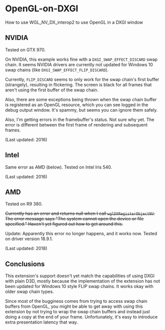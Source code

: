 # OpenGL-on-DXGI
How to use WGL_NV_DX_interop2 to use OpenGL in a DXGI window

## NVIDIA

Tested on GTX 970.

On NVIDIA, this example works fine with a `DXGI_SWAP_EFFECT_DISCARD` swap chain. It seems NVIDIA drivers are currently not updated for Windows 10 swap chains (like `DXGI_SWAP_EFFECT_FLIP_DISCARD`).

Currently, `FLIP_DISCARD` seems to only work for the swap chain's first buffer (strangely), resulting in flickering. The screen is black for all frames that aren't using the first buffer of the swap chain.

Also, there are some exceptions being thrown when the swap chain buffer is registered as an OpenGL resource, which you can see logged in the debug output window. It's spammy, but seems you can ignore them safely.

Also, I'm getting errors in the framebuffer's status. Not sure why yet. The error is different between the first frame of rendering and subsequent frames.

(Last updated: 2016)

## Intel

Same error as AMD (below). Tested on Intel Iris 540.

(Last updated: 2016)

## AMD

Tested on R9 380.

~~Currently has an error and returns null when I call `wglDXRegisterObjectNV`. The error message says "The system cannot open the device or file specified." Haven't yet figured out how to get around this.~~

Update: Apparently this error no longer happens, and it works now. Tested on driver version 18.9.1.

(Last updated: 2018)

## Conclusions

This extension's support doesn't yet match the capabilities of using DXGI with plain D3D, mostly because the implementation of the extension has not been updated for Windows 10 style FLIP swap chains. It works okay with older swap chain types.

Since most of the bugginess comes from trying to access swap chain buffers from OpenGL, you might be able to get away with using this extension by not trying to wrap the swap chain buffers and instead just doing a copy at the end of your frame. Unfortunately, it's easy to introduce extra presentation latency that way.
